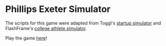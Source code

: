 # Phillips Exeter Simulator
The scripts for this game were adapted from Toggl's [startup simulator](https://toggl.com/startup-simulator/) and FlashFrame's [college athlete simulator](https://www.flashframe.io/college-simulator/). 

Play the game [here](http://www.christinehu.org/exeter-simulator/)!
